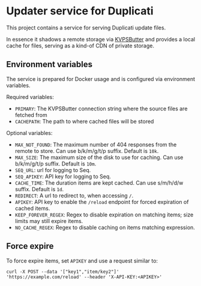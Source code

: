 # Updater service for Duplicati

This project contains a service for serving Duplicati update files.

In essence it shadows a remote storage via [KVPSButter](https://github.com/kenkendk/kvpsbutter) and provides a local cache for files, serving as a kind-of CDN of private storage.

## Environment variables

The service is prepared for Docker usage and is configured via environment variables.

Required variables:
- `PRIMARY`: The KVPSButter connection string where the source files are fetched from
- `CACHEPATH`: The path to where cached files will be stored

Optional variables:
- `MAX_NOT_FOUND`: The maximum number of 404 responses from the remote to store. Can use b/k/m/g/t/p suffix. Default is `10k`.
- `MAX_SIZE`: The maximum size of the disk to use for caching. Can use b/k/m/g/t/p suffix. Default is `10m`.
- `SEQ_URL`: url for logging to Seq.
- `SEQ_APIKEY`: API key for logging to Seq.
- `CACHE_TIME`: The duration items are kept cached. Can use s/m/h/d/w suffix. Default is `1d`.
- `REDIRECT`: A url to redirect to, when accessing `/`.
- `APIKEY`: API key to enable the `/reload` endpoint for forced expiration of cached items.
- `KEEP_FOREVER_REGEX`: Regex to disable expiration on matching items; size limits may still expire items.
- `NO_CACHE_REGEX`: Regex to disable caching on items matching expression.

## Force expire

To force expire items, set `APIKEY` and use a request similar to:
```
curl -X POST --data '["key1","item/key2"]' 'https://example.com/reload' --header 'X-API-KEY:<APIKEY>'
```
